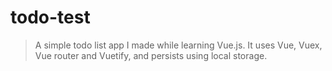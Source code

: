 # todo-test

> A simple todo list app I made while learning Vue.js. It uses Vue, Vuex, Vue router and Vuetify, and persists using local storage. 

